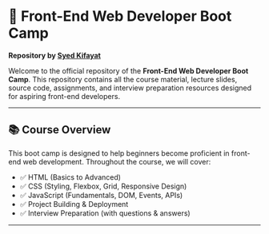 # 🚀 Front-End Web Developer Boot Camp  
**Repository by [Syed Kifayat](https://github.com/SyedKifayat1)**

Welcome to the official repository of the **Front-End Web Developer Boot Camp**. This repository contains all the course material, lecture slides, source code, assignments, and interview preparation resources designed for aspiring front-end developers.

---

## 📚 Course Overview

This boot camp is designed to help beginners become proficient in front-end web development. Throughout the course, we will cover:

- ✅ HTML (Basics to Advanced)
- ✅ CSS (Styling, Flexbox, Grid, Responsive Design)
- ✅ JavaScript (Fundamentals, DOM, Events, APIs)
- ✅ Project Building & Deployment
- ✅ Interview Preparation (with questions & answers)

---
